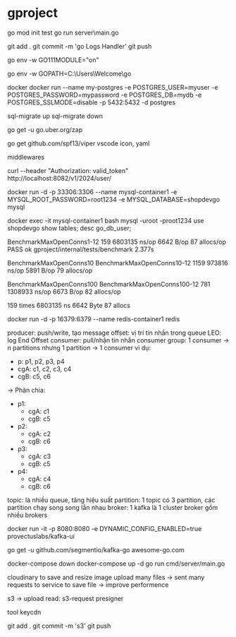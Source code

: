 # gproject

go mod init test
go run server\main.go


git add .
git commit -m 'go Logs Handler'
git push






go env -w GO111MODULE="on" 

go env -w GOPATH=C:\Users\Welcome\go



docker 
docker run --name my-postgres -e POSTGRES_USER=myuser -e POSTGRES_PASSWORD=mypassword -e POSTGRES_DB=mydb -e POSTGRES_SSLMODE=disable -p 5432:5432 -d postgres



sql-migrate up
sql-migrate down



go get -u go.uber.org/zap

go get github.com/spf13/viper
vscode icon, yaml

middlewares

curl --header "Authorization: valid_token" http://localhost:8082/v1/2024/user/

docker run -d -p 33306:3306 --name mysql-container1 -e MYSQL_ROOT_PASSWORD=root1234 -e MYSQL_DATABASE=shopdevgo mysql

docker exec -it mysql-container1 bash
mysql -uroot -proot1234
use shopdevgo
show tables;
desc go_db_user;


BenchmarkMaxOpenConns1-12
     159           6803135 ns/op            6642 B/op         87 allocs/op
PASS
ok      gproject/internal/tests/benchmark       2.377s


BenchmarkMaxOpenConns10
BenchmarkMaxOpenConns10-12
    1159            973816 ns/op            5891 B/op         79 allocs/op

BenchmarkMaxOpenConns100
BenchmarkMaxOpenConns100-12
     781           1308933 ns/op            6673 B/op         82 allocs/op

159 times
6803135 ns
6642 Byte
87 allocs




docker run -d -p 16379:6379 --name redis-container1 redis


producer: push/write, tạo message
offset: vị trí tin nhắn trong queue
LEO: log End Offset
consumer: pull/nhận tin nhắn
consumer group: 1 consumer -> n partitions nhưng 1 partition -> 1 consumer
vi dụ:
+ p: p1, p2, p3, p4
+ cgA: c1, c2, c3, c4
+ cgB: c5, c6

-> Phân chia:
- p1:
     + cgA: c1
     + cgB: c5
- p2:
     + cgA: c2
     + cgB: c6
- p3:
     + cgA: c3
     + cgB: c5
- p4:
     + cgA: c4
     + cgB: c6

topic: là nhiều queue, tăng hiệu suất
partition: 1 topic có 3 partition, các partition chạy song song lẫn nhau
broker: 1 kafka là 1 cluster broker gồm nhiều brokers

docker run -it -p 8080:8080 -e DYNAMIC_CONFIG_ENABLED=true provectuslabs/kafka-ui



go get -u github.com/segmentio/kafka-go
awesome-go.com

docker-compose down
docker-compose up -d
go run cmd/server/main.go


cloudinary to save and resize image 
upload many files -> sent many requests to service to save file -> improve performence

s3 -> upload 
read: s3-request presigner

tool keycdn



git add .
git commit -m 's3'
git push

